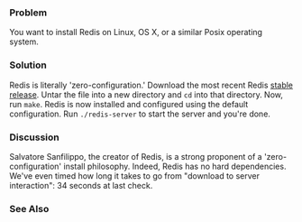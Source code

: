 ### Problem

You want to install Redis on Linux, OS X, or a similar Posix operating system.

### Solution

Redis is literally 'zero-configuration.' Download the most recent Redis [stable release](http://code.google.com/p/redis/). 
Untar the file into a new directory and `cd` into that directory. Now, run `make`. Redis 
is now installed and configured using the default configuration. Run `./redis-server` 
to start the server and you're done. 

### Discussion

Salvatore Sanfilippo, the creator of Redis, is a strong proponent of a 'zero-configuration'
install philosophy. Indeed, Redis has no hard dependencies. We've even timed how long it takes
to go from "download to server interaction": 34 seconds at last check. 

### See Also

